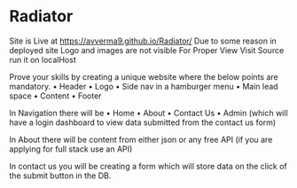 # Radiator
Site is Live at https://avverma9.github.io/Radiator/
Due to some reason in deployed site Logo and images are not visible 
For Proper View Visit Source run it on localHost

Prove your skills by creating a unique website where the below points are mandatory.
• Header
• Logo
• Side nav in a hamburger menu
• Main lead space
• Content
• Footer
 
In Navigation there will be
• Home
• About
• Contact Us
• Admin (which will have a login dashboard to view data submitted from the contact us form)
 
In About there will be content from either json or any free API (if you are applying for full stack use an API)
 
In contact us you will be creating a form which will store data on the click of the submit button in the DB.
